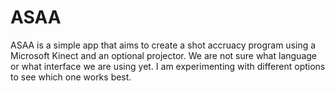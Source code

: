 # ASAA

ASAA is a simple app that aims to create a shot accruacy program using a Microsoft Kinect and an optional projector. We are not sure what language or what interface we are using yet. I am experimenting with different options to see which one works best. 